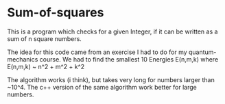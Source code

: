 # Sum-of-squares
This is a program which checks for a given Integer, if it can be written as a sum of n square numbers.

The idea for this code came from an exercise I had to do for my quantum-mechanics course.
We had to find the smallest 10 Energies E(n,m,k) where E(n,m,k) ~ n^2 + m^2 + k^2

The algorithm works (i think), but takes very long for numbers larger than ~10^4.
The c++ version of the same algorithm work better for large numbers.
